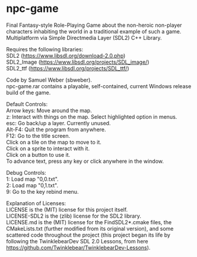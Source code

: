 # npc-game
Final Fantasy-style Role-Playing Game about the non-heroic non-player characters inhabiting the world in a traditional example of such a game. Multiplatform via Simple Directmedia Layer (SDL2) C++ Library.  

Requires the following libraries:  
SDL2 (https://www.libsdl.org/download-2.0.php)  
SDL2_Image (https://www.libsdl.org/projects/SDL_image/)  
SDL2_ttf (https://www.libsdl.org/projects/SDL_ttf/)  

Code by Samuel Weber (sbweber).  
npc-game.rar contains a playable, self-contained, current Windows release build of the game.  

Default Controls:  
Arrow keys: Move around the map.  
z: Interact with things on the map. Select highlighted option in menus.  
esc: Go back/up a layer. Currently unused.  
Alt-F4: Quit the program from anywhere.  
F12: Go to the title screen.  
Click on a tile on the map to move to it.  
Click on a sprite to interact with it.  
Click on a button to use it.  
To advance text, press any key or click anywhere in the window.  

Debug Controls:  
1: Load map "0,0.txt".  
2: Load map "0,1.txt".  
9: Go to the key rebind menu.  

Explanation of Licenses:  
LICENSE is the (MIT) license for this project itself.  
LICENSE-SDL2 is the (zlib) license for the SDL2 library.  
LICENSE.md is the (MIT) license for the FindSDL2*.cmake files, the CMakeLists.txt (further modified from its original version), and some scattered code throughout the project (this project began its life by following the TwinklebearDev SDL 2.0 Lessons, from here https://github.com/Twinklebear/TwinklebearDev-Lessons).  
